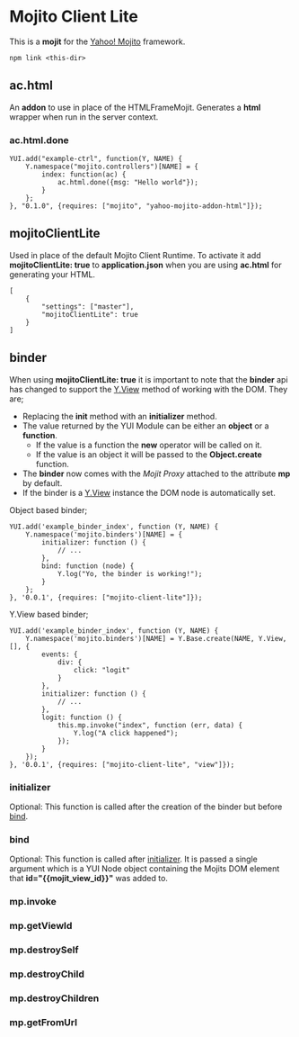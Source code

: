 # Mojito Client Lite

This is a __mojit__ for the [Yahoo! Mojito](https://github.com/yahoo/mojito/) framework.

    npm link <this-dir>

## ac.html

An __addon__ to use in place of the HTMLFrameMojit. Generates a __html__ wrapper when run in the server context.

### ac.html.done

    YUI.add("example-ctrl", function(Y, NAME) {
        Y.namespace("mojito.controllers")[NAME] = {
            index: function(ac) {
                ac.html.done({msg: "Hello world"});
            }
        };
    }, "0.1.0", {requires: ["mojito", "yahoo-mojito-addon-html"]});

## mojitoClientLite

Used in place of the default Mojito Client Runtime. To activate it add __mojitoClientLite: true__ to __application.json__ when you are using __ac.html__ for generating your HTML.

    [
        {
            "settings": ["master"],
            "mojitoClientLite": true
        }
    ]

## binder

When using __mojitoClientLite: true__ it is important to note that the __binder__ api has changed to support the [Y.View](http://yuilibrary.com/yui/docs/view/) method of working with the DOM. They are;

* Replacing the __init__ method with an __initializer__ method.
* The value returned by the YUI Module can be either an __object__ or a __function__.
    * If the value is a function the __new__ operator will be called on it.
    * If the value is an object it will be passed to the __Object.create__ function.
* The __binder__ now comes with the _Mojit Proxy_ attached to the attribute __mp__ by default.
* If the binder is a [Y.View](http://yuilibrary.com/yui/docs/view/) instance the DOM node is automatically set.

Object based binder;

    YUI.add('example_binder_index', function (Y, NAME) {
        Y.namespace('mojito.binders')[NAME] = {
            initializer: function () {
                // ...
            },
            bind: function (node) {
                Y.log("Yo, the binder is working!");
            }
        };
    }, '0.0.1', {requires: ["mojito-client-lite"]});

Y.View based binder; 

    YUI.add('example_binder_index', function (Y, NAME) {
        Y.namespace('mojito.binders')[NAME] = Y.Base.create(NAME, Y.View, [], {
            events: {
                div: {
                    click: "logit"
                }
            },
            initializer: function () {
                // ...
            },
            logit: function () {
                this.mp.invoke("index", function (err, data) {
                    Y.log("A click happened");
                });
            }
        });
    }, '0.0.1', {requires: ["mojito-client-lite", "view"]});

### initializer

Optional: This function is called after the creation of the binder but before [bind](#bind).

### bind

Optional: This function is called after [initializer](#initializer). It is passed a single argument which is a YUI Node object containing the Mojits DOM element that __id="{{mojit_view_id}}"__ was added to.

### mp.invoke

### mp.getViewId

### mp.destroySelf

### mp.destroyChild

### mp.destroyChildren

### mp.getFromUrl
